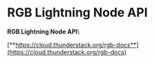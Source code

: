 # RGB Lightning Node API

**RGB Lightning Node API**\


[**https://cloud.thunderstack.org/rgb-docs**](https://cloud.thunderstack.org/rgb-docs)
